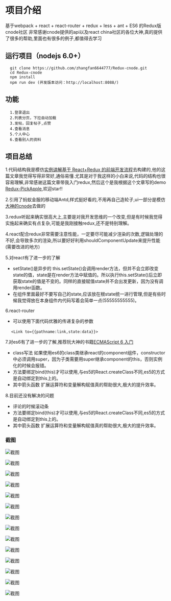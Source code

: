 # 项目介绍
基于webpack + react + react-router + redux + less + ant + ES6 的Redux版cnode社区
非常感谢cnode提供的api以及react china社区的各位大神,真的提供了很多的帮助,里面也有很多的例子,都值得去学习
## 运行项目（nodejs 6.0+）
```
  git clone https://github.com/zhangfan6644777/Redux-cnode.git
  cd Redux-cnode
  npm install 
  npm run dev (开发版本访问：http://localhost:8088/)
```

## 功能
```
  1.登录退出
  2.列表分页，下拉自动加载
  3.发帖，回复帖子,点赞
  4.查看消息
  5.个人中心
  6.查看别人的资料
```
## 项目总结

1.代码结构我是模仿[实例讲解基于 React+Redux 的前端开发流程](https://segmentfault.com/a/1190000005356568)去构建的,他的这篇文章我觉得写得非常好,通俗易懂.尤其是对于我这样的小白来说,代码的结构也很容易理解,非常感谢这篇文章带我入门redux,然后这个是我根据这个文章写的demo [Redux-PickApple](https://github.com/zhangfan6644777/Redux-PickApple),欢迎star!!

2.引用了蚂蚁金服的移动端Antd,样式挺好看的,不用再自己造轮子,ui一部分是模仿[大神的cnode](http://react-china.org/t/webpack-react-react-router-redux-less-flex-css-es6-react-cnode/6332)去做的

3.redux听起来确实很高大上,主要是对我开发思维的一个改变,但是有时候我觉得实施起来确实有点复杂,可能是我刚接触redux,还不是特别理解。

4.react配合redux非常需要注意性能，一定要尽可能减少渲染的次数,逻辑处理的不好,会导致多次的渲染,所以要好好利用shouldComponentUpdate来提升性能(需要改进的地方)

5.对react有了进一步的了解

- setState()是异步的 this.setState()会调用render方法，但并不会立即改变state的值，state是在render方法中赋值的。所以执行this.setState()后立即获取state的值是不变的。同样的直接赋值state并不会出发更新，因为没有调用render函数。
- 在组件里面最好不要写自己的state,应该放在根state统一进行管理,但是有些时候我觉得放在本身组件内代码写着会简单一点(55555555555)。

6.react-router

- 可以使用下面代码优雅的传递复杂的参数

  ```
  <Link to={{pathname:link,state:data}}>
  ```

7.对es6有了进一步的了解,推荐阮大神的书籍[ECMAScript 6 入门](http://es6.ruanyifeng.com/) 

- class写法 如果使用es6的class类继承react的component组件，constructor中必须调用super，因为子类需要用super继承component的this，否则实例化的时候会报错。
- 方法要绑定bind(this)才可以使用,与es5的React.createClass不同,es5的方式是自动绑定到this上的。
- 其中箭头函数 扩展运算符和变量解构赋值真的帮助很大,极大的提升效率。

8.目前还没有解决的问题

- 评论的时候滚动条
- 方法要绑定bind(this)才可以使用,与es5的React.createClass不同,es5的方式是自动绑定到this上的。
- 其中箭头函数 扩展运算符和变量解构赋值真的帮助很大,极大的提升效率。

### 截图

![截图](https://github.com/zhangfan6644777/Redux-cnode/blob/master/show/1.png)

![截图](https://github.com/zhangfan6644777/Redux-cnode/blob/master/show/2.png)

![截图](https://github.com/zhangfan6644777/Redux-cnode/blob/master/show/3.png)

![截图](https://github.com/zhangfan6644777/Redux-cnode/blob/master/show/4.png)

![截图](https://github.com/zhangfan6644777/Redux-cnode/blob/master/show/5.png)

![截图](https://github.com/zhangfan6644777/Redux-cnode/blob/master/show/6.png)

![截图](https://github.com/zhangfan6644777/Redux-cnode/blob/master/show/7.png)

![截图](https://github.com/zhangfan6644777/Redux-cnode/blob/master/show/8.png)

![截图](https://github.com/zhangfan6644777/Redux-cnode/blob/master/show/9.png)

![截图](https://github.com/zhangfan6644777/Redux-cnode/blob/master/show/10.png)

![截图](https://github.com/zhangfan6644777/Redux-cnode/blob/master/show/11.png)

![截图](https://github.com/zhangfan6644777/Redux-cnode/blob/master/show/12.png)

![截图](https://github.com/zhangfan6644777/Redux-cnode/blob/master/show/13.png)

![截图](https://github.com/zhangfan6644777/Redux-cnode/blob/master/show/14.png)

